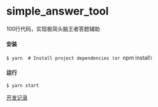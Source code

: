 # simple_answer_tool
100行代码，实现极简头脑王者答题辅助
####  安装
`$ yarn  # Install project dependencies (or `npm install`)`
#### 运行
`$ yarn start`

[开发记录](https://juejin.im/post/5a6f1c0f518825733f6e4436)
